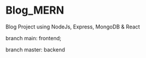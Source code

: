 # Blog_MERN
Blog Project using NodeJs, Express, MongoDB &amp; React

branch main: frontend; 

branch master: backend
